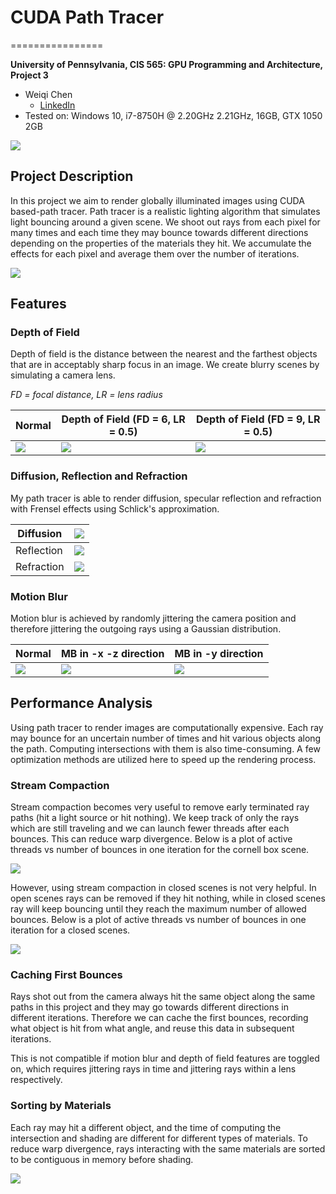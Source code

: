 # CUDA Path Tracer
================

**University of Pennsylvania, CIS 565: GPU Programming and Architecture, Project 3**

* Weiqi Chen
  * [LinkedIn](https://www.linkedin.com/in/weiqi-ricky-chen-2b04b2ab/)
* Tested on: Windows 10, i7-8750H @ 2.20GHz 2.21GHz, 16GB, GTX 1050 2GB

![](img/cornell1.png)


## Project Description
In this project we aim to render globally illuminated images using CUDA based-path tracer.
Path tracer is a realistic lighting algorithm that simulates light bouncing around a given scene. We shoot out rays from each pixel for many times and each time they may bounce towards different directions depending on the properties of the materials they hit. We accumulate the effects for each pixel and average them over the number of iterations.

![](img/path-teaser.png)

## Features

### Depth of Field
Depth of field is the distance between the nearest and the farthest objects that are in acceptably sharp focus in an image. We create blurry scenes by simulating a camera lens.

*FD = focal distance, LR = lens radius*

| Normal | Depth of Field (FD = 6, LR = 0.5) | Depth of Field (FD = 9, LR = 0.5)|
| -- | -- | -- |
| ![](img/dof1.png) | ![](img/dof2.png) | ![](img/dof3.png) |

### Diffusion, Reflection and Refraction
My path tracer is able to render diffusion, specular reflection and refraction with Frensel effects using Schlick's approximation.


| Diffusion | ![](img/diffuse.png) |
| -- | -- |
| Reflection | ![](img/reflect.png) |
| Refraction | ![](img/refract.png) |

### Motion Blur
Motion blur is achieved by randomly jittering the camera position and therefore jittering the outgoing rays using a Gaussian distribution.

| Normal  | MB in -x -z direction | MB in -y direction |
| -- | -- | -- |
| ![](img/reflect.png) | ![](img/mbxz.png) | ![](img/mby.png) |


## Performance Analysis
Using path tracer to render images are computationally expensive. Each ray may bounce for an uncertain number of times and hit various objects along the path. Computing intersections with them is also time-consuming. A few optimization methods are utilized here to speed up the rendering process.

### Stream Compaction
Stream compaction becomes very useful to remove early terminated ray paths (hit a light source or hit nothing). We keep track of only the rays which are still traveling and we can launch fewer threads after each bounces. This can reduce warp divergence. Below is a plot of active threads vs number of bounces in one iteration for the cornell box scene.

![](img/)

However, using stream compaction in closed scenes is not very helpful. In open scenes rays can be removed if they hit nothing, while in closed scenes ray will keep bouncing until they reach the maximum number of allowed bounces. Below is a plot of active threads vs number of bounces in one iteration for a closed scenes.

![](img/)

### Caching First Bounces
Rays shot out from the camera always hit the same object along the same paths in this project and they may go towards different directions in different iterations. Therefore we can cache the first bounces, recording what object is hit from what angle, and reuse this data in subsequent iterations.

This is not compatible if motion blur and depth of field features are toggled on, which requires jittering rays in time and jittering rays within a lens respectively.

### Sorting by Materials

Each ray may hit a different object, and the time of computing the intersection and shading are different for different types of materials. To reduce warp divergence, rays interacting with the same materials are sorted to be contiguous in memory before shading.

![](img/)
